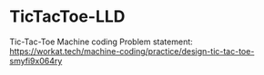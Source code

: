 # TicTacToe-LLD
Tic-Tac-Toe Machine coding
Problem statement: https://workat.tech/machine-coding/practice/design-tic-tac-toe-smyfi9x064ry
